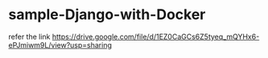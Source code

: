 # sample-Django-with-Docker
refer the link
https://drive.google.com/file/d/1EZ0CaGCs6Z5tyeq_mQYHx6-ePJmiwm9L/view?usp=sharing
